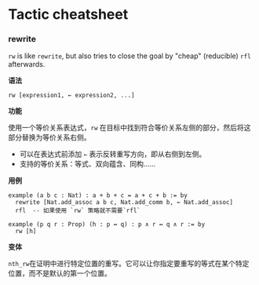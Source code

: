 # Tactic cheatsheet
### rewrite

`rw` is like `rewrite`, but also tries to close the goal by "cheap" (reducible) `rfl` afterwards.

**语法**
```lean
rw [expression1, ← expression2, ...]
```
**功能** 

使用一个等价关系表达式，``rw`` 在目标中找到符合等价关系左侧的部分，然后将这部分替换为等价关系右侧。
- 可以在表达式前添加 `←` 表示反转重写方向，即从右侧到左侧。
- 支持的等价关系：等式、双向蕴含、同构......

**用例**
```lean
example (a b c : Nat) : a + b + c = a + c + b := by
  rewrite [Nat.add_assoc a b c, Nat.add_comm b, ← Nat.add_assoc]
  rfl  -- 如果使用 `rw` 策略就不需要`rfl`

example (p q r : Prop) (h : p ↔ q) : p ∧ r ↔ q ∧ r := by
  rw [h]
```

**变体**

``nth_rw``在证明中进行特定位置的重写。它可以让你指定要重写的等式在某个特定位置，而不是默认的第一个位置。

